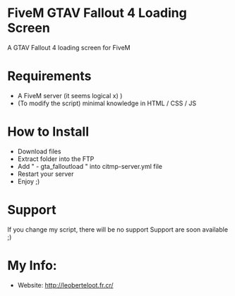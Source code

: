 # FiveM GTAV Fallout 4 Loading Screen
A GTAV Fallout 4 loading screen for FiveM

# Requirements
- A FiveM server (it seems logical x) )
- (To modify the script) minimal knowledge in HTML / CSS / JS

# How to Install
- Download files
- Extract folder into the FTP
- Add " - gta_falloutload " into citmp-server.yml file
- Restart your server
- Enjoy ;)

# Support
If you change my script, there will be no support
Support are soon available ;)

# My Info:
- Website: http://leoberteloot.fr.cr/
